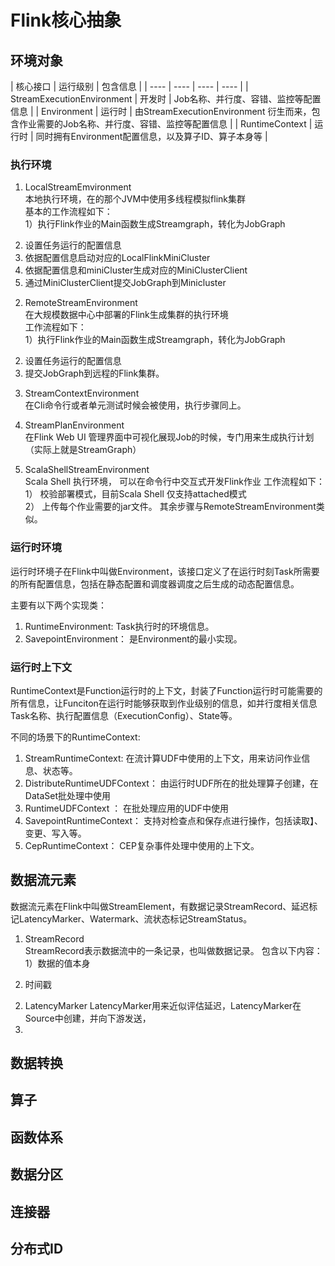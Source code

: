 # Flink核心抽象
##  环境对象

|  核心接口   | 运行级别 |  包含信息 | 
|  ----  | ----  | ----  | ----  |
| StreamExecutionEnvironment  | 开发时 | Job名称、并行度、容错、监控等配置信息 |
|  Environment  | 运行时 | 由StreamExecutionEnvironment 衍生而来，包含作业需要的Job名称、并行度、容错、监控等配置信息 |
| RuntimeContext | 运行时 | 同时拥有Environment配置信息，以及算子ID、算子本身等  | 

### 执行环境
1.  LocalStreamEmvironment  
  本地执行环境，在的那个JVM中使用多线程模拟flink集群  
  基本的工作流程如下：   
  1）执行Flink作业的Main函数生成Streamgraph，转化为JobGraph  
  2) 设置任务运行的配置信息  
  3) 依据配置信息启动对应的LocalFlinkMiniCluster  
  4) 依据配置信息和miniCluster生成对应的MiniClusterClient  
  5) 通过MiniClusterClient提交JobGraph到Minicluster  
   
2. RemoteStreamEnvironment   
   在大规模数据中心中部署的Flink生成集群的执行环境  
   工作流程如下：   
   1）执行Flink作业的Main函数生成Streamgraph，转化为JobGraph   
  2) 设置任务运行的配置信息  
  3) 提交JobGraph到远程的Flink集群。 
3. StreamContextEnvironment  
   在Cli命令行或者单元测试时候会被使用，执行步骤同上。   
   
4. StreamPlanEnvironment  
  在Flink Web UI 管理界面中可视化展现Job的时候，专门用来生成执行计划（实际上就是StreamGraph） 
  
5. ScalaShellStreamEnvironment  
Scala Shell 执行环境， 可以在命令行中交互式开发Flink作业
工作流程如下：   
1） 校验部署模式，目前Scala Shell 仅支持attached模式   
2） 上传每个作业需要的jar文件。
其余步骤与RemoteStreamEnvironment类似。 

### 运行时环境
运行时环境子在Flink中叫做Environment，该接口定义了在运行时刻Task所需要的所有配置信息，包括在静态配置和调度器调度之后生成的动态配置信息。 

主要有以下两个实现类：   

1. RuntimeEnvironment: Task执行时的环境信息。
2. SavepointEnvironment： 是Environment的最小实现。

### 运行时上下文
RuntimeContext是Function运行时的上下文，封装了Function运行时可能需要的所有信息，让Funciton在运行时能够获取到作业级别的信息，如并行度相关信息Task名称、执行配置信息（ExecutionConfig）、State等。   

不同的场景下的RuntimeContext:   

1. StreamRuntimeContext: 在流计算UDF中使用的上下文，用来访问作业信息、状态等。 
2. DistributeRuntimeUDFContext： 由运行时UDF所在的批处理算子创建，在DataSet批处理中使用
3. RuntimeUDFContext ： 在批处理应用的UDF中使用
4. SavepointRuntimeContext： 支持对检查点和保存点进行操作，包括读取】、变更、写入等。 
5. CepRuntimeContext： CEP复杂事件处理中使用的上下文。 
 
 ## 数据流元素
 数据流元素在Flink中叫做StreamElement，有数据记录StreamRecord、延迟标记LatencyMarker、Watermark、流状态标记StreamStatus。   
 
  1.  StreamRecord  
  StreamRecord表示数据流中的一条记录，也叫做数据记录。 
  包含以下内容：  
   1）数据的值本身  
   2)  时间戳
  2. LatencyMarker
  LatencyMarker用来近似评估延迟，LatencyMarker在Source中创建，并向下游发送， 
  3.

  
 ## 数据转换
 ## 算子
 ## 函数体系
 ## 数据分区
 ## 连接器
 ## 分布式ID 
